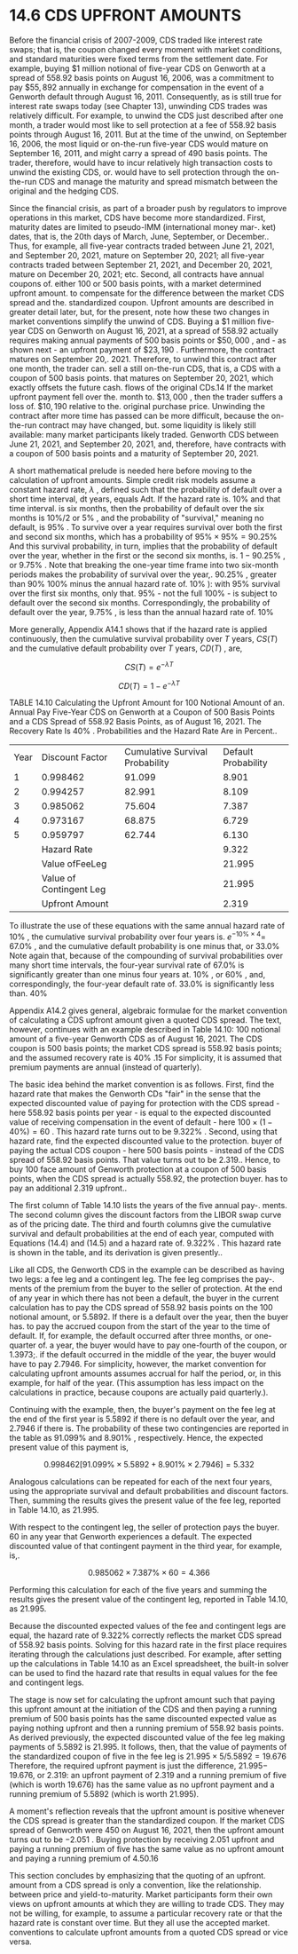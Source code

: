 # 14.6 CDS UPFRONT AMOUNTS  

Before the financial crisis of 2007-2009, CDS traded like interest rate swaps; that is, the coupon changed every moment with market conditions, and standard maturities were fixed terms from the settlement date. For example, buying $\$1$ million notional of five-year CDS on Genworth at a spread of 558.92 basis points on August 16, 2006, was a commitment to pay $\$55,892$ annually in exchange for compensation in the event of a Genworth default through August 16, 2011. Consequently, as is still true for interest rate swaps today (see Chapter 13), unwinding CDS trades was relatively difficult. For example, to unwind the CDS just described after one month, a trader would most like to sell protection at a fee of 558.92 basis points through August 16, 2011. But at the time of the unwind, on September 16, 2006, the most liquid or on-the-run five-year CDS would mature on September 16, 2011, and might carry a spread of 490 basis points. The trader, therefore, would have to incur relatively high transaction costs to unwind the existing CDS, or. would have to sell protection through the on-the-run CDS and manage the maturity and spread mismatch between the original and the hedging CDS.  

Since the financial crisis, as part of a broader push by regulators to improve operations in this market, CDS have become more standardized. First, maturity dates are limited to pseudo-IMM (international money mar-. ket) dates, that is, the 20th days of March, June, September, or December.. Thus, for example, all five-year contracts traded between June 21, 2021, and September 20, 2021, mature on September 20, 2021; all five-year contracts traded between September 21, 2021, and December 20, 2021, mature on December 20, 2021; etc. Second, all contracts have annual coupons of. either 100 or 500 basis points, with a market determined upfront amount. to compensate for the difference between the market CDS spread and the. standardized coupon. Upfront amounts are described in greater detail later, but, for the present, note how these two changes in market conventions simplify the unwind of CDS. Buying a $\$1$ million five-year CDS on Genworth on August 16, 2021, at a spread of 558.92 actually requires making annual payments of 500 basis points or $\$50,000$ , and - as shown next - an upfront payment of $\$23,190$ . Furthermore, the contract matures on September 20,. 2021. Therefore, to unwind this contract after one month, the trader can. sell a still on-the-run CDS, that is, a CDS with a coupon of 500 basis points. that matures on September 20, 2021, which exactly offsets the future cash. flows of the original CDs.14 If the market upfront payment fell over the. month to. $\$13,000$ , then the trader suffers a loss of. $\$10,190$ relative to the. original purchase price. Unwinding the contract after more time has passed can be more difficult, because the on-the-run contract may have changed, but. some liquidity is likely still available: many market participants likely traded. Genworth CDS between June 21, 2021, and September 20, 2021, and, therefore, have contracts with a coupon of 500 basis points and a maturity of September 20, 2021.  

A short mathematical prelude is needed here before moving to the calculation of upfront amounts. Simple credit risk models assume a constant hazard rate, $\lambda$ , defined such that the probability of default over a short time interval, dt years, equals Adt. If the hazard rate is. $10\%$ and that time interval. is six months, then the probability of default over the six months is $10\%/2$ or $5\%$ , and the probability of "survival," meaning no default, is $95\%$ . To survive over a year requires survival over both the first and second six months, which has a probability of $95\%\times95\%=90.25\%$ And this survival probability, in turn, implies that the probability of default over the year, whether in the first or the second six months, is. $1-90.25\%$ , or $9.75\%$ . Note that breaking the one-year time frame into two six-month periods makes the probability of survival over the year,. $90.25\%$ , greater than $90\%$ $100\%$ minus the annual hazard rate of. $10\%$ ): with $95\%$ survival over the first six months, only that. $95\%$ - not the full $100\%$ - is subject to default over the second six months. Correspondingly, the probability of default over the year, $9.75\%$ , is less than the annual hazard rate of. $10\%$  

More generally, Appendix A14.1 shows that if the hazard rate is applied continuously, then the cumulative survival probability over $T$ years, $C S(T)$ and the cumulative default probability over $T$ years, $C D(T)$ , are,  

$$
C S(T)=e^{-\lambda T}
$$  

$$
C D(T)=1-e^{-\lambda T}
$$  

TABLE 14.10  Calculating the Upfront Amount for 100 Notional Amount of an. Annual Pay Five-Year CDS on Genworth at a Coupon of 500 Basis Points and a CDS Spread of 558.92 Basis Points, as of August 16, 2021. The Recovery Rate Is $40\%$ . Probabilities and the Hazard Rate Are in Percent..   


<html><body><table><tr><td>Year</td><td>Discount Factor</td><td>Cumulative Survival Probability</td><td>Default Probability</td></tr><tr><td>1</td><td>0.998462</td><td>91.099</td><td>8.901</td></tr><tr><td>2</td><td>0.994257</td><td>82.991</td><td>8.109</td></tr><tr><td>3</td><td>0.985062</td><td>75.604</td><td>7.387</td></tr><tr><td>4</td><td>0.973167</td><td>68.875</td><td>6.729</td></tr><tr><td>5</td><td>0.959797</td><td>62.744</td><td>6.130</td></tr><tr><td></td><td>Hazard Rate</td><td></td><td>9.322</td></tr><tr><td></td><td>Value ofFeeLeg</td><td></td><td>21.995</td></tr><tr><td></td><td>Value of Contingent Leg</td><td></td><td>21.995</td></tr><tr><td></td><td>Upfront Amount</td><td></td><td>2.319</td></tr></table></body></html>  

To illustrate the use of these equations with the same annual hazard rate of $10\%$ , the cumulative survival probability over four years is. $e^{-10\%\times4}=$ $67.0\%$ , and the cumulative default probability is one minus that, or $33.0\%$ Note again that, because of the compounding of survival probabilities over many short time intervals, the four-year survival rate of $67.0\%$ is significantly greater than one minus four years at. $10\%$ , or $60\%$ , and, correspondingly, the four-year default rate of. $33.0\%$ is significantly less than. $40\%$  

Appendix A14.2 gives general, algebraic formulae for the market convention of calculating a CDS upfront amount given a quoted CDS spread. The text, however, continues with an example described in Table 14.10: 100 notional amount of a five-year Genworth CDS as of August 16, 2021. The CDS coupon is 500 basis points; the market CDS spread is 558.92 basis points; and the assumed recovery rate is $40\%$ .15 For simplicity, it is assumed that premium payments are annual (instead of quarterly).  

The basic idea behind the market convention is as follows. First, find the hazard rate that makes the Genworth CDs "fair" in the sense that the expected discounted value of paying for protection with the CDS spread - here 558.92 basis points per year - is equal to the expected discounted value of receiving compensation in the event of default - here $100\times(1-40\%)=60$ . This hazard rate turns out to be $9.322\%$ . Second, using that hazard rate, find the expected discounted value to the protection. buyer of paying the actual CDS coupon - here 500 basis points - instead of the CDS spread of 558.92 basis points. That value turns out to be 2.319.. Hence, to buy 100 face amount of Genworth protection at a coupon of 500 basis points, when the CDS spread is actually 558.92, the protection buyer. has to pay an additional 2.319 upfront..  

The first column of Table 14.10 lists the years of the five annual pay-. ments. The second column gives the discount factors from the LIBOR swap curve as of the pricing date. The third and fourth columns give the cumulative survival and default probabilities at the end of each year, computed with Equations (14.4) and (14.5) and a hazard rate of. $9.322\%$ . This hazard rate is shown in the table, and its derivation is given presently..  

Like all CDS, the Genworth CDS in the example can be described as having two legs: a fee leg and a contingent leg. The fee leg comprises the pay-. ments of the premium from the buyer to the seller of protection. At the end of any year in which there has not been a default, the buyer in the current calculation has to pay the CDS spread of 558.92 basis points on the 100 notional amount, or 5.5892. If there is a default over the year, then the buyer has. to pay the accrued coupon from the start of the year to the time of default. If, for example, the default occurred after three months, or one-quarter of. a year, the buyer would have to pay one-fourth of the coupon, or 1.3973;. if the default occurred in the middle of the year, the buyer would have to pay 2.7946. For simplicity, however, the market convention for calculating upfront amounts assumes accrual for half the period, or, in this example, for half of the year. (This assumption has less impact on the calculations in practice, because coupons are actually paid quarterly.).  

Continuing with the example, then, the buyer's payment on the fee leg at the end of the first year is 5.5892 if there is no default over the year, and 2.7946 if there is. The probability of these two contingencies are reported in the table as $91.099\%$ and $8.901\%$ , respectively. Hence, the expected present value of this payment is,  

$$
0.998462[91.099\%\times5.5892+8.901\%\times2.7946]=5.332
$$  

Analogous calculations can be repeated for each of the next four years, using the appropriate survival and default probabilities and discount factors. Then, summing the results gives the present value of the fee leg, reported in Table 14.10, as 21.995.  

With respect to the contingent leg, the seller of protection pays the buyer. 60 in any year that Genworth experiences a default. The expected discounted value of that contingent payment in the third year, for example, is,.  

$$
0.985062\times7.387\%\times60=4.366
$$  

Performing this calculation for each of the five years and summing the results gives the present value of the contingent leg, reported in Table 14.10, as 21.995.  

Because the discounted expected values of the fee and contingent legs are equal, the hazard rate of $9.322\%$ correctly reflects the market CDS spread of 558.92 basis points. Solving for this hazard rate in the first place requires iterating through the calculations just described. For example, after setting up the calculations in Table 14.10 as an Excel spreadsheet, the built-in solver can be used to find the hazard rate that results in equal values for the fee and contingent legs.  

The stage is now set for calculating the upfront amount such that paying this upfront amount at the initiation of the CDS and then paying a running premium of 500 basis points has the same discounted expected value as paying nothing upfront and then a running premium of 558.92 basis points. As derived previously, the expected discounted value of the fee leg making payments of 5.5892 is 21.995. It follows, then, that the value of payments of the standardized coupon of five in the fee leg is $21.995\times5/5.5892=19.676$ Therefore, the required upfront payment is just the difference, $21.995-$ 19.676, or 2.319: an upfront payment of 2.319 and a running premium of five (which is worth 19.676) has the same value as no upfront payment and a running premium of 5.5892 (which is worth 21.995).  

A moment's reflection reveals that the upfront amount is positive whenever the CDS spread is greater than the standardized coupon. If the market CDS spread of Genworth were 450 on August 16, 2021, then the upfront amount turns out to be $-2.051$ . Buying protection by receiving 2.051 upfront and paying a running premium of five has the same value as no upfront amount and paying a running premium of 4.50.16  

This section concludes by emphasizing that the quoting of an upfront. amount from a CDS spread is only a convention, like the relationship. between price and yield-to-maturity. Market participants form their own views on upfront amounts at which they are willing to trade CDS. They may not be willing, for example, to assume a particular recovery rate or that the hazard rate is constant over time. But they all use the accepted market. conventions to calculate upfront amounts from a quoted CDS spread or vice versa.  
